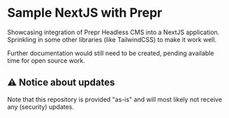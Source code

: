 # Sample NextJS with Prepr

Showcasing integration of Prepr Headless CMS into a NextJS application.
Sprinkling in some other libraries (like TailwindCSS) to make it work well.

Further documentation would still need to be created, pending available time for open source work.

## ⚠️ Notice about updates

Note that this repository is provided "as-is" and will most likely not receive any (security) updates.
